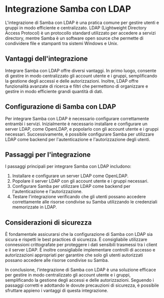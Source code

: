# Integrazione Samba con LDAP

L'integrazione di Samba con LDAP è una pratica comune per gestire utenti e gruppi in modo efficiente e centralizzato. LDAP (Lightweight Directory Access Protocol) è un protocollo standard utilizzato per accedere a servizi directory, mentre Samba è un software open source che permette di condividere file e stampanti tra sistemi Windows e Unix.

## Vantaggi dell'integrazione

Integrare Samba con LDAP offre diversi vantaggi. In primo luogo, consente di gestire in modo centralizzato gli account utente e i gruppi, semplificando la gestione degli accessi e delle autorizzazioni. Inoltre, LDAP offre funzionalità avanzate di ricerca e filtri che permettono di organizzare e gestire in modo efficiente grandi quantità di dati.

## Configurazione di Samba con LDAP

Per integrare Samba con LDAP è necessario configurare correttamente entrambi i servizi. Inizialmente è necessario installare e configurare un server LDAP, come OpenLDAP, e popolarlo con gli account utente e i gruppi necessari. Successivamente, è possibile configurare Samba per utilizzare LDAP come backend per l'autenticazione e l'autorizzazione degli utenti.

## Passaggi per l'integrazione

I passaggi principali per integrare Samba con LDAP includono:

1. Installare e configurare un server LDAP come OpenLDAP.
2. Popolare il server LDAP con gli account utente e i gruppi necessari.
3. Configurare Samba per utilizzare LDAP come backend per l'autenticazione e l'autorizzazione.
4. Testare l'integrazione verificando che gli utenti possano accedere correttamente alle risorse condivise su Samba utilizzando le credenziali memorizzate in LDAP.

## Considerazioni di sicurezza

È fondamentale assicurarsi che la configurazione di Samba con LDAP sia sicura e rispetti le best practices di sicurezza. È consigliabile utilizzare connessioni crittografate per proteggere i dati sensibili trasmessi tra i client e il server LDAP. È inoltre consigliabile implementare controlli di accesso e autorizzazioni appropriati per garantire che solo gli utenti autorizzati possano accedere alle risorse condivise su Samba.

In conclusione, l'integrazione di Samba con LDAP è una soluzione efficace per gestire in modo centralizzato gli account utente e i gruppi, semplificando la gestione degli accessi e delle autorizzazioni. Seguendo i passaggi corretti e adottando le dovute precauzioni di sicurezza, è possibile sfruttare appieno i vantaggi di questa integrazione.